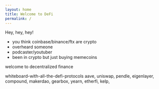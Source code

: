 ```yaml
---
layout: home
title: Welcome to DeFi
permalink: /
---
```


Hey, hey, hey!

- you think coinbase/binance/ftx are crypto
- overheard someone
- podcaster/youtuber
- been in crypto but just buying memecoins

welcome to decentralized finance

whiteboard-with-all-the-defi-protocols
aave, uniswap, pendle, eigenlayer, compound, makerdao, gearbox, yearn, 
etherfi, kelp, 

